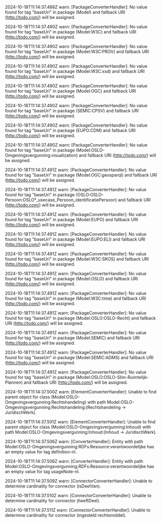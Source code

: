 2024-10-18T11:14:37.488Z warn: [PackageConverterHandler]: No value found for tag "baseUri" in package (Model) and fallback URI (http://todo.com/) will be assigned.

2024-10-18T11:14:37.490Z warn: [PackageConverterHandler]: No value found for tag "baseUri" in package (Model:W3C) and fallback URI (http://todo.com/) will be assigned.

2024-10-18T11:14:37.490Z warn: [PackageConverterHandler]: No value found for tag "baseUri" in package (Model:W3C:PROV) and fallback URI (http://todo.com/) will be assigned.

2024-10-18T11:14:37.490Z warn: [PackageConverterHandler]: No value found for tag "baseUri" in package (Model:W3C:xsd) and fallback URI (http://todo.com/) will be assigned.

2024-10-18T11:14:37.490Z warn: [PackageConverterHandler]: No value found for tag "baseUri" in package (Model:OGC) and fallback URI (http://todo.com/) will be assigned.

2024-10-18T11:14:37.490Z warn: [PackageConverterHandler]: No value found for tag "baseUri" in package (SEMIC:CPSV) and fallback URI (http://todo.com/) will be assigned.

2024-10-18T11:14:37.490Z warn: [PackageConverterHandler]: No value found for tag "baseUri" in package (EUPO:CDM) and fallback URI (http://todo.com/) will be assigned.

2024-10-18T11:14:37.490Z warn: [PackageConverterHandler]: No value found for tag "baseUri" in package (Model:OSLO-Omgevingsvergunning:visualization) and fallback URI (http://todo.com/) will be assigned.

2024-10-18T11:14:37.491Z warn: [PackageConverterHandler]: No value found for tag "baseUri" in package (Model:OGC:geosparql) and fallback URI (http://todo.com/) will be assigned.

2024-10-18T11:14:37.491Z warn: [PackageConverterHandler]: No value found for tag "baseUri" in package (OSLO:OSLO-Persoon:OSLO²_usecase_Persoon_identificatiePersoon) and fallback URI (http://todo.com/) will be assigned.

2024-10-18T11:14:37.491Z warn: [PackageConverterHandler]: No value found for tag "baseUri" in package (Model:EUPO) and fallback URI (http://todo.com/) will be assigned.

2024-10-18T11:14:37.491Z warn: [PackageConverterHandler]: No value found for tag "baseUri" in package (Model:EUPO:ELI) and fallback URI (http://todo.com/) will be assigned.

2024-10-18T11:14:37.491Z warn: [PackageConverterHandler]: No value found for tag "baseUri" in package (Model:W3C:SKOS) and fallback URI (http://todo.com/) will be assigned.

2024-10-18T11:14:37.491Z warn: [PackageConverterHandler]: No value found for tag "baseUri" in package (Model:OSLO) and fallback URI (http://todo.com/) will be assigned.

2024-10-18T11:14:37.491Z warn: [PackageConverterHandler]: No value found for tag "baseUri" in package (Model:W3C:time) and fallback URI (http://todo.com/) will be assigned.

2024-10-18T11:14:37.491Z warn: [PackageConverterHandler]: No value found for tag "baseUri" in package (Model:OSLO:OSLO-Recht) and fallback URI (http://todo.com/) will be assigned.

2024-10-18T11:14:37.491Z warn: [PackageConverterHandler]: No value found for tag "baseUri" in package (Model:SEMIC) and fallback URI (http://todo.com/) will be assigned.

2024-10-18T11:14:37.491Z warn: [PackageConverterHandler]: No value found for tag "baseUri" in package (Model:SEMIC:ADMS) and fallback URI (http://todo.com/) will be assigned.

2024-10-18T11:14:37.491Z warn: [PackageConverterHandler]: No value found for tag "baseUri" in package (Model:OSLO:OSLO-Slim-Ruimtelijk-Plannen) and fallback URI (http://todo.com/) will be assigned.

2024-10-18T11:14:37.500Z warn: [ElementConverterHandler]: Unable to find parent object for class (Model:OSLO-Omgevingsvergunning:Rechtshandeling) with path Model:OSLO-Omgevingsvergunning:Rechtshandeling:(Rechtshandeling -> JuridischWerk).

2024-10-18T11:14:37.501Z warn: [ElementConverterHandler]: Unable to find parent object for class (Model:OSLO-Omgevingsvergunning:Inhoud) with path Model:OSLO-Omgevingsvergunning:Inhoud:(Inhoud -> JuridischWerk).

2024-10-18T11:14:37.506Z warn: [ConverterHandler]: Entity with path Model:OSLO-Omgevingsvergunning:RDFs:Resource:verantwoordelijke has an empty value for tag definition-nl.

2024-10-18T11:14:37.506Z warn: [ConverterHandler]: Entity with path Model:OSLO-Omgevingsvergunning:RDFs:Resource:verantwoordelijke has an empty value for tag usageNote-nl.

2024-10-18T11:14:37.509Z warn: [ConnectorConverterHandler]: Unable to determine cardinality for connector (isDeelVan).

2024-10-18T11:14:37.510Z warn: [ConnectorConverterHandler]: Unable to determine cardinality for connector (heeftDeel).

2024-10-18T11:14:37.511Z warn: [ConnectorConverterHandler]: Unable to determine cardinality for connector (ingesteld rechtsmiddel).

